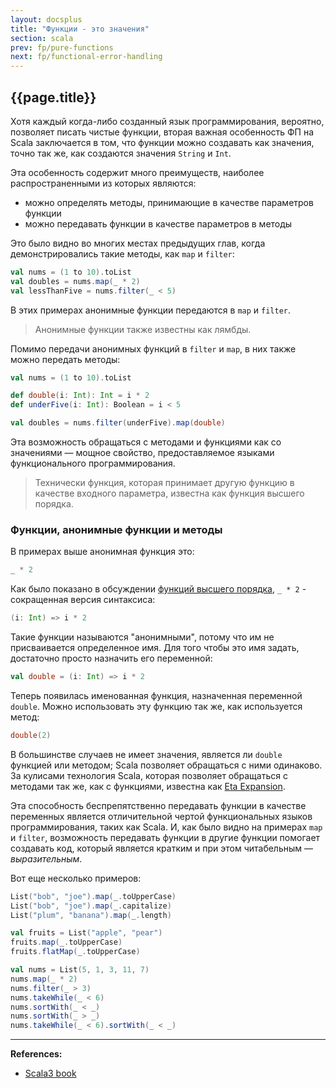 ```yaml
---
layout: docsplus
title: "Функции - это значения"
section: scala
prev: fp/pure-functions
next: fp/functional-error-handling
---
```


## {{page.title}}

Хотя каждый когда-либо созданный язык программирования, вероятно, позволяет писать чистые функции, 
вторая важная особенность ФП на Scala заключается в том, что функции можно создавать как значения,
точно так же, как создаются значения `String` и `Int`.

Эта особенность содержит много преимуществ, наиболее распространенными из которых являются:
- можно определять методы, принимающие в качестве параметров функции 
- можно передавать функции в качестве параметров в методы

Это было видно во многих местах предыдущих глав, когда демонстрировались такие методы, как `map` и `filter`:

```scala mdoc
val nums = (1 to 10).toList
val doubles = nums.map(_ * 2)         
val lessThanFive = nums.filter(_ < 5) 
```

В этих примерах анонимные функции передаются в `map` и `filter`.

> Анонимные функции также известны как лямбды.

Помимо передачи анонимных функций в `filter` и `map`, в них также можно передать методы:

```scala mdoc:reset:invisible
val nums = (1 to 10).toList
```
```scala mdoc:silent
def double(i: Int): Int = i * 2
def underFive(i: Int): Boolean = i < 5
```
```scala mdoc
val doubles = nums.filter(underFive).map(double) 
```

Эта возможность обращаться с методами и функциями как со значениями — 
мощное свойство, предоставляемое языками функционального программирования.

> Технически функция, которая принимает другую функцию в качестве входного параметра, 
> известна как функция высшего порядка. 


### Функции, анонимные функции и методы

В примерах выше анонимная функция это:

```scala
_ * 2
```

Как было показано в обсуждении [функций высшего порядка](../functions/hofs), `_ * 2` - сокращенная версия синтаксиса:

```scala
(i: Int) => i * 2
```

Такие функции называются "анонимными", потому что им не присваивается определенное имя. 
Для того чтобы это имя задать, достаточно просто назначить его переменной:

```scala mdoc:silent:reset
val double = (i: Int) => i * 2
```

Теперь появилась именованная функция, назначенная переменной `double`. 
Можно использовать эту функцию так же, как используется метод:

```scala mdoc
double(2)
```

В большинстве случаев не имеет значения, является ли `double` функцией или методом; 
Scala позволяет обращаться с ними одинаково. 
За кулисами технология Scala, которая позволяет обращаться с методами так же, как с функциями, 
известна как [Eta Expansion](../functions/eta).

Эта способность беспрепятственно передавать функции в качестве переменных 
является отличительной чертой функциональных языков программирования, таких как Scala.
И, как было видно на примерах `map` и `filter`,
возможность передавать функции в другие функции помогает создавать код,
который является кратким и при этом читабельным — _выразительным_.

Вот еще несколько примеров:

```scala mdoc:reset
List("bob", "joe").map(_.toUpperCase)  
List("bob", "joe").map(_.capitalize)   
List("plum", "banana").map(_.length)   

val fruits = List("apple", "pear")
fruits.map(_.toUpperCase)     
fruits.flatMap(_.toUpperCase) 

val nums = List(5, 1, 3, 11, 7)
nums.map(_ * 2)       
nums.filter(_ > 3)    
nums.takeWhile(_ < 6) 
nums.sortWith(_ < _)  
nums.sortWith(_ > _)  
nums.takeWhile(_ < 6).sortWith(_ < _) 
```


---

**References:**
- [Scala3 book](https://docs.scala-lang.org/scala3/book/fp-functions-are-values.html)
